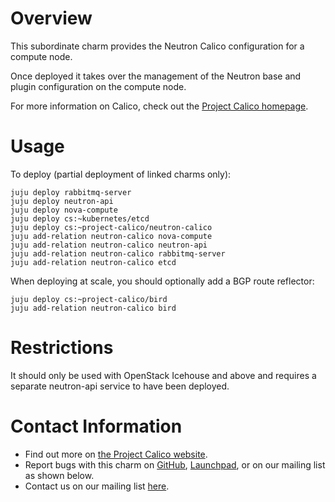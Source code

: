 # Overview

This subordinate charm provides the Neutron Calico configuration for a compute node.

Once deployed it takes over the management of the Neutron base and plugin configuration on the compute node.

For more information on Calico, check out the [Project Calico homepage](http://www.projectcalico.org/).

# Usage

To deploy (partial deployment of linked charms only):

    juju deploy rabbitmq-server
    juju deploy neutron-api
    juju deploy nova-compute
    juju deploy cs:~kubernetes/etcd
    juju deploy cs:~project-calico/neutron-calico
    juju add-relation neutron-calico nova-compute
    juju add-relation neutron-calico neutron-api
    juju add-relation neutron-calico rabbitmq-server
    juju add-relation neutron-calico etcd

When deploying at scale, you should optionally add a BGP route reflector:

    juju deploy cs:~project-calico/bird
    juju add-relation neutron-calico bird

# Restrictions

It should only be used with OpenStack Icehouse and above and requires a separate neutron-api service to have been deployed.

# Contact Information

- Find out more on [the Project Calico website](http://www.projectcalico.org/).
- Report bugs with this charm on [GitHub](https://github.com/metaswitch/calico), [Launchpad](https://code.launchpad.net/~project-calico/charms/trusty/neutron-calico/trunk), or on our mailing list as shown below.
- Contact us on our mailing list [here](httpp://www.projectcalico.org/community/).
